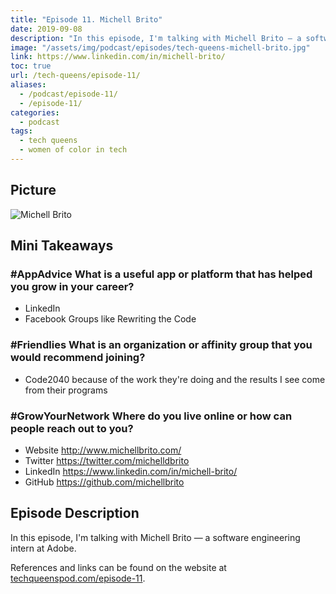 ```yaml
---
title: "Episode 11. Michell Brito"
date: 2019-09-08
description: "In this episode, I'm talking with Michell Brito — a software engineering intern at Adobe."
image: "/assets/img/podcast/episodes/tech-queens-michell-brito.jpg"
link: https://www.linkedin.com/in/michell-brito/
toc: true
url: /tech-queens/episode-11/
aliases:
  - /podcast/episode-11/
  - /episode-11/
categories:
  - podcast
tags:
  - tech queens
  - women of color in tech
---
```


<!-- ## Recording -->

## Picture

![Michell Brito](https://i.imgur.com/5MnqXjv.jpg)

## Mini Takeaways

### **#AppAdvice** What is a useful app or platform that has helped you grow in your career?

- LinkedIn
- Facebook Groups like Rewriting the Code

### **#Friendlies** What is an organization or affinity group that you would recommend joining?

- Code2040 because of the work they're doing and the results I see come from their programs

### **#GrowYourNetwork** Where do you live online or how can people reach out to you?

- Website http://www.michellbrito.com/
- Twitter https://twitter.com/michelldbrito
- LinkedIn https://www.linkedin.com/in/michell-brito/
- GitHub https://github.com/michellbrito

## Episode Description

In this episode, I'm talking with Michell Brito — a software engineering intern at Adobe.

References and links can be found on the website at [techqueenspod.com/episode-11](https://techqueenspod.com/episode-11).
